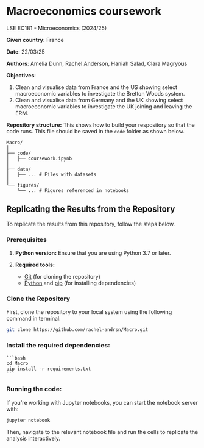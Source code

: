 # Macroeconomics coursework

LSE EC1B1 - Microeconomics (2024/25)

**Given country:** France

**Date**: 22/03/25

**Authors**: Amelia Dunn, Rachel Anderson, Haniah Salad, Clara Magryous

**Objectives**:
1. Clean and visualise data from France and the US showing select macroeconomic variables to investigate the Bretton Woods system.
2. Clean and visualise data from Germany and the UK showing select macroeconomic variables to investigate the UK joining and leaving the ERM.

**Repository structure:**
This shows how to build your respository so that the code runs. This file should be saved in the `code` folder as shown below. 

```
Macro/
│
├── code/
│   ├── coursework.ipynb
│
├── data/
│   ├── ... # Files with datasets
│
└── figures/
    └── ... # Figures referenced in notebooks

```

## Replicating the Results from the Repository

To replicate the results from this repository, follow the steps below.

### Prerequisites

1. **Python version:** Ensure that you are using Python 3.7 or later.

2. **Required tools:** 
   - [Git](https://git-scm.com/) (for cloning the repository)
   - [Python](https://www.python.org/downloads/) and [pip](https://pip.pypa.io/en/stable/) (for installing dependencies)

### Clone the Repository

First, clone the repository to your local system using the following command in terminal:

```bash
git clone https://github.com/rachel-andrsn/Macro.git 
```

### Install the required dependencies:
    ```bash
    cd Macro
    pip install -r requirements.txt
    ```

### Running the code:

If you're working with Jupyter notebooks, you can start the notebook server with:

```bash
jupyter notebook
```

Then, navigate to the relevant notebook file and run the cells to replicate the analysis interactively.


